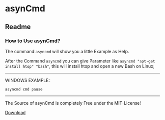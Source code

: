 # asynCmd

## Readme

### How to Use asynCmd?

The command `asyncmd` will show you a little Example as Help.

After the Command `asyncmd` you can give Parameter like `asyncmd "apt-get install htop" "bash"`, this will install htop and open a new Bash on Linux;

---

WINDOWS EXAMPLE:

`asyncmd cmd pause`

 
---
The Source of asynCmd is completely Free under the MIT-License!

[Download](https://github.com/Sharkbyteprojects/asynCmd/releases/latest)
